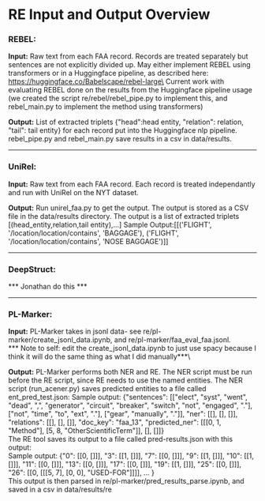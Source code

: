 # RE Input and Output Overview

### REBEL:

**Input:** Raw text from each FAA record. Records are treated separately but sentences are not explicitly divided up.
May either implement REBEL using transformers or in a Huggingface pipeline, as described here: https://huggingface.co/Babelscape/rebel-large\
Current work with evaluating REBEL done on the results from the Huggingface pipeline usage (we created the script re/rebel/rebel_pipe.py to implement this, and rebel_main.py to implement the method using transformers)

**Output:** List of extracted triplets {"head":head entity, "relation": relation, "tail": tail entity} for each record put into the Huggingface nlp pipeline. rebel_pipe.py and rebel_main.py save results in a csv in data/results.

---

### UniRel:

**Input:** Raw text from each FAA record. Each record is treated independantly and run with UniRel on the NYT dataset.

**Output:** Run unirel_faa.py to get the output. The output is stored as a CSV file in the data/results directory. The output is a list of extracted triplets [(head_entity,relation,tail entity),...]
Sample Output:[[('FLIGHT', '/location/location/contains', 'BAGGAGE'), ('FLIGHT', '/location/location/contains', 'NOSE BAGGAGE')]]

---

### DeepStruct:

*** Jonathan do this ***

---

### PL-Marker:

**Input:** PL-Marker takes in jsonl data- see re/pl-marker/create_jsonl_data.ipynb, and re/pl-marker/faa_eval_faa.jsonl.\
*** Note to self: edit the create_jsonl_data.ipynb to just use spacy because I think it will do the same thing as what I did manually***\

**Output:** PL-Marker performs both NER and RE. The NER script must be run before the RE script, since RE needs to use the named entities. The NER script (run_acener.py) saves predicted entities to a file called ent_pred_test.json:
Sample output: {"sentences": [["elect", "syst", "went", "dead", ",", "generator", "circuit", "breaker", "switch", "not", "engaged", "."], ["not", "time", "to", "ext", "."], ["gear", "manually", "."]], "ner": [[], [], []], "relations": [[], [], []], "doc_key": "faa_13", "predicted_ner": [[[0, 1, "Method"], [5, 8, "OtherScientificTerm"]], [], []]}\
The RE tool saves its output to a file called pred-results.json with this output:\
Sample output: {"0": [[0, []]], "3": [[1, []]], "7": [[0, []]], "9": [[1, []]], "10": [[1, []]], "11": [[0, []]], "13": [[0, []]], "17": [[0, []]], "19": [[1, []]], "25": [[0, []]], "26": [[0, [[[5, 7], [0, 0], "USED-FOR"]]]], ... }\
This output is then parsed in re/pl-marker/pred_results_parse.ipynb, and saved in a csv in data/results/re
